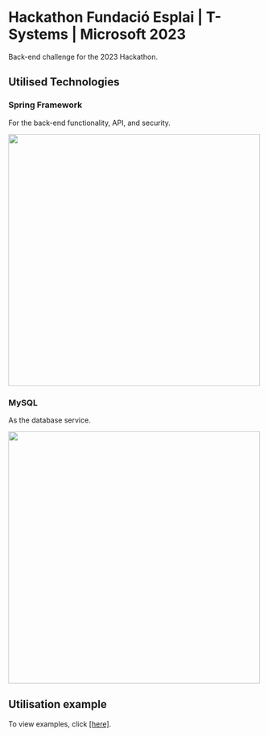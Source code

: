 # Hackathon Fundació Esplai | T-Systems | Microsoft 2023

Back-end challenge for the 2023 Hackathon.

## Utilised Technologies

### Spring Framework

<p>For the back-end functionality, API, and security.</p>

<img width="500" src="https://github.com/BasementHalfStackDev/Esplai-Hackathon-2023/assets/89463715/4b6ac198-edb4-4db6-8dd1-24ff8fa12340">

### MySQL

<p>As the database service.</p>

<img width="500" src="https://d1.awsstatic.com/asset-repository/products/amazon-rds/1024px-MySQL.ff87215b43fd7292af172e2a5d9b844217262571.png">

## Utilisation example

To view examples, click <a href="https://documenter.getpostman.com/view/27466796/2s93kxdS24">[here]</a>.

